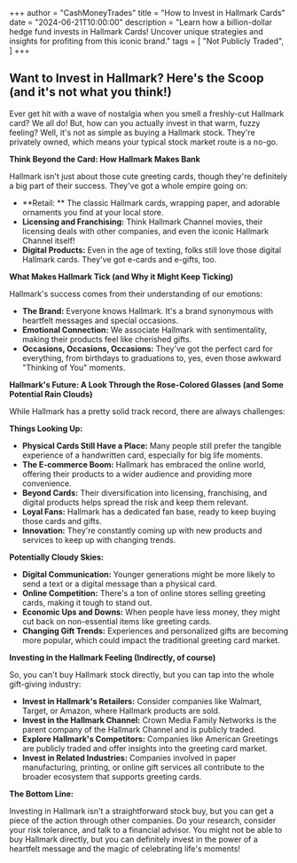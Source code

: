 +++
author = "CashMoneyTrades"
title = "How to Invest in Hallmark Cards"
date = "2024-06-21T10:00:00"
description = "Learn how a billion-dollar hedge fund invests in Hallmark Cards! Uncover unique strategies and insights for profiting from this iconic brand."
tags = [
    "Not Publicly Traded",
]
+++
        


##  Want to Invest in Hallmark? Here's the Scoop (and it's not what you think!)

Ever get hit with a wave of nostalgia when you smell a freshly-cut Hallmark card?  We all do!  But, how can you actually invest in that warm, fuzzy feeling?  Well, it's not as simple as buying a Hallmark stock.  They're privately owned, which means your typical stock market route is a no-go. 

**Think Beyond the Card: How Hallmark Makes Bank**

Hallmark isn't just about those cute greeting cards, though they're definitely a big part of their success.  They've got a whole empire going on:

* **Retail: ** The classic Hallmark cards, wrapping paper, and adorable ornaments you find at your local store. 
* **Licensing and Franchising:**  Think Hallmark Channel movies, their licensing deals with other companies, and even the iconic Hallmark Channel itself!
* **Digital Products:**  Even in the age of texting, folks still love those digital Hallmark cards.  They've got e-cards and e-gifts, too.

**What Makes Hallmark Tick (and Why it Might Keep Ticking)**

Hallmark's success comes from their understanding of our emotions:

* **The Brand:**  Everyone knows Hallmark. It's a brand synonymous with heartfelt messages and special occasions.
* **Emotional Connection:**  We associate Hallmark with sentimentality, making their products feel like cherished gifts. 
* **Occasions, Occasions, Occasions:**  They've got the perfect card for everything, from birthdays to graduations to, yes, even those awkward "Thinking of You" moments.

**Hallmark's Future: A Look Through the Rose-Colored Glasses (and Some Potential Rain Clouds)**

While Hallmark has a pretty solid track record, there are always challenges:

**Things Looking Up:**

* **Physical Cards Still Have a Place:**  Many people still prefer the tangible experience of a handwritten card, especially for big life moments.
* **The E-commerce Boom:**  Hallmark has embraced the online world, offering their products to a wider audience and providing more convenience.
* **Beyond Cards:**  Their diversification into licensing, franchising, and digital products helps spread the risk and keep them relevant.
* **Loyal Fans:**  Hallmark has a dedicated fan base, ready to keep buying those cards and gifts.
* **Innovation:**  They're constantly coming up with new products and services to keep up with changing trends.

**Potentially Cloudy Skies:**

* **Digital Communication:**  Younger generations might be more likely to send a text or a digital message than a physical card.
* **Online Competition:**  There's a ton of online stores selling greeting cards, making it tough to stand out.
* **Economic Ups and Downs:**  When people have less money, they might cut back on non-essential items like greeting cards.
* **Changing Gift Trends:**  Experiences and personalized gifts are becoming more popular, which could impact the traditional greeting card market.

**Investing in the Hallmark Feeling (Indirectly, of course)**

So, you can't buy Hallmark stock directly, but you can tap into the whole gift-giving industry:

* **Invest in Hallmark's Retailers:**  Consider companies like Walmart, Target, or Amazon, where Hallmark products are sold.
* **Invest in the Hallmark Channel:**  Crown Media Family Networks is the parent company of the Hallmark Channel and is publicly traded.
* **Explore Hallmark's Competitors:**  Companies like American Greetings are publicly traded and offer insights into the greeting card market.
* **Invest in Related Industries:**  Companies involved in paper manufacturing, printing, or online gift services all contribute to the broader ecosystem that supports greeting cards.

**The Bottom Line:**  

Investing in Hallmark isn't a straightforward stock buy, but you can get a piece of the action through other companies.  Do your research, consider your risk tolerance, and talk to a financial advisor.  You might not be able to buy Hallmark directly, but you can definitely invest in the power of a heartfelt message and the magic of celebrating life's moments! 

        